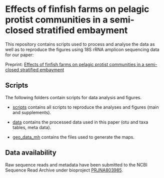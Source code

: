 # Effects of finfish farms on pelagic protist communities in a semi-closed stratified embayment

This repository contains scripts used to process and analyse the data as well as to reproduce the figures using 18S rRNA amplicon sequencing data for our paper:

Preprint: [Effects of finfish farms on pelagic protist communities in a semi-closed stratified embayment](https://www.biorxiv.org/content/10.1101/2022.08.08.503163v1)



## Scripts

The following folders contain scripts for data analysis and figures.

* [scripts](../master/script/) contains all scripts to reproduce the analyses and figures (main and supplements).

* [data](../master/data/) contains the processed data used in this paper (otu and taxa tables, meta data).
* [geo_data_mh](https://github.com/ricrocha82/MH_2019_16s/tree/main/geo_data_mh) contains the files used to generate the maps.


## Data availability 
Raw sequence reads and metadata have been submitted to the NCBI Sequence Read Archive under bioproject [PRJNA803985](https://www.ncbi.nlm.nih.gov/sra/PRJNA803985).
